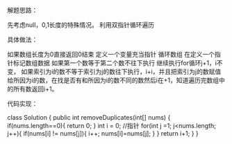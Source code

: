 解题思路：

先考虑null，0,1长度的特殊情况。
利用双指针循环遍历


具体做法：

如果数组长度为0直接返回0结束
定义一个变量充当指针
循环数组 在定义一个指针标记数组数据
如果第一个数等于第二个数不往下执行 继续执行for循环j+1，i不变，
如果索引为i的数不等于索引为j的数往下执行，i+i，并且把索引为j的数赋值给所因为i的数，在找是否有和所因为i的数不同的数然后i在+1，知道遍历完数组中的所有数返回i+1。


代码实现：

class Solution {
    public int removeDuplicates(int[] nums) {
        if(nums.length==0){
            return 0;
        }
        int i = 0; //指针
        for(int j =1; j<nums.length; j++){
            if(nums[i] != nums[j]){
                i++;
                nums[i]=nums[j];
            }
        }
        return i+1;
    }
}

